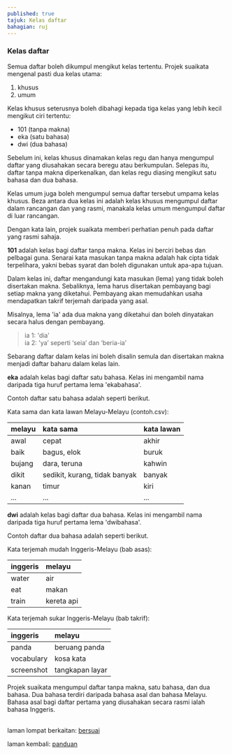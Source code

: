 ```yaml
---
published: true
tajuk: Kelas daftar
bahagian: ruj
---
```


### Kelas daftar

Semua daftar boleh dikumpul mengikut kelas tertentu. Projek
suaikata mengenal pasti dua kelas utama:

1. khusus
2. umum

Kelas khusus seterusnya boleh dibahagi kepada tiga kelas
yang lebih kecil mengikut ciri tertentu:

- 101 (tanpa makna)
- eka (satu bahasa)
- dwi (dua bahasa)

Sebelum ini, kelas khusus dinamakan kelas regu dan hanya
mengumpul daftar yang diusahakan secara beregu atau
berkumpulan. Selepas itu, daftar tanpa makna diperkenalkan,
dan kelas regu diasing mengikut satu bahasa dan dua bahasa.

Kelas umum juga boleh mengumpul semua daftar tersebut umpama
kelas khusus. Beza antara dua kelas ini adalah kelas khusus
mengumpul daftar dalam rancangan dan yang rasmi, manakala
kelas umum mengumpul daftar di luar rancangan.

Dengan kata lain, projek suaikata memberi perhatian penuh
pada daftar yang rasmi sahaja.

**101** adalah kelas bagi daftar tanpa makna. Kelas ini
berciri bebas dan pelbagai guna. Senarai kata masukan tanpa
makna adalah hak cipta tidak terpelihara, yakni bebas syarat
dan boleh digunakan untuk apa-apa tujuan.

Dalam kelas ini, daftar mengandungi kata masukan (lema)
yang tidak boleh disertakan makna. Sebaliknya, lema harus
disertakan pembayang bagi setiap makna yang diketahui.
Pembayang akan memudahkan usaha mendapatkan takrif terjemah
daripada yang asal.

Misalnya, lema 'ia' ada dua makna yang diketahui dan boleh
dinyatakan secara halus dengan pembayang.

> ia 1: 'dia’  
> ia 2: 'ya’ seperti ‘seia’ dan ‘beria-ia’  

Sebarang daftar dalam kelas ini boleh disalin semula dan
disertakan makna menjadi daftar baharu dalam kelas lain.

**eka** adalah kelas bagi daftar satu bahasa. Kelas ini
mengambil nama daripada tiga huruf pertama lema 'ekabahasa'.

Contoh daftar satu bahasa adalah seperti berikut.

Kata sama dan kata lawan Melayu-Melayu (contoh.csv):

| melayu | kata sama                     | kata lawan |
|:------ |:----------------------------- |:---------- |
| awal   | cepat                         | akhir      |
| baik   | bagus, elok                   | buruk      |
| bujang | dara, teruna                  | kahwin     |
| dikit  | sedikit, kurang, tidak banyak | banyak     |
| kanan  | timur                         | kiri       |
| ...    | ...                           | ...        |

**dwi** adalah kelas bagi daftar dua bahasa. Kelas ini
mengambil nama daripada tiga huruf pertama lema 'dwibahasa'.

Contoh daftar dua bahasa adalah seperti berikut.

Kata terjemah mudah Inggeris-Melayu (bab asas):

| inggeris | melayu     |
|:-------- |:---------- |
| water    | air        |
| eat      | makan      |
| train    | kereta api |

Kata terjemah sukar Inggeris-Melayu (bab takrif):

| inggeris   | melayu          |
|:---------- |:--------------- |
| panda      | beruang panda   |
| vocabulary | kosa kata       |
| screenshot | tangkapan layar |

Projek suaikata mengumpul daftar tanpa makna, satu bahasa,
dan dua bahasa. Dua bahasa terdiri daripada bahasa asal dan
bahasa Melayu. Bahasa asal bagi daftar pertama yang
diusahakan secara rasmi ialah bahasa Inggeris.

&nbsp;  
laman lompat berkaitan: [bersuai][1]

laman kembali: [panduan][0]

  [0]: ../index.md
  [1]: ../../bersuai.md
